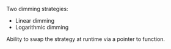 Two dimming strategies:
- Linear dimming
- Logarithmic dimming

Ability to swap the strategy at runtime via a pointer to function.
